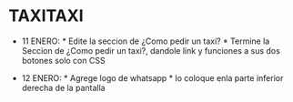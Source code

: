 # TAXITAXI

- 11 ENERO: * Edite la seccion de ¿Como pedir un taxi?
            * Termine la Seccion de ¿Como pedir un taxi?, dandole link y funciones a sus dos botones solo con CSS

- 12 ENERO: * Agrege logo de whatsapp
            * lo coloque enla parte inferior derecha de la pantalla

